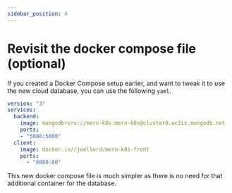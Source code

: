 ```yaml
---
sidebar_position: 4
---
```

# Revisit the docker compose file (optional)

If you created a Docker Compose setup earlier, and want to tweak it to use the new cloud database, you can use the following `yaml`.

```yaml
version: "3"
services:
  backend:
    image: mongodb+srv://mern-k8s:mern-k8s@cluster0.wc3ix.mongodb.net
    ports:  
    - "5000:5000" 
  client:
    image: docker.io//joellord/mern-k8s-front
    ports:
      - "8080:80"
```

This new docker compose file is much simpler as there is no need for that additional container for the database.